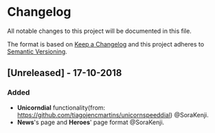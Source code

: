 # Changelog
All notable changes to this project will be documented in this file.

The format is based on [Keep a Changelog](https://keepachangelog.com/en/1.0.0/)
and this project adheres to [Semantic Versioning](https://semver.org/spec/v2.0.0.html).

## [Unreleased] - 17-10-2018

### Added
- **Unicorndial** functionality(from: https://github.com/tiagojencmartins/unicornspeeddial) @SoraKenji.
- **News**'s page and **Heroes**' page format @SoraKenji.
